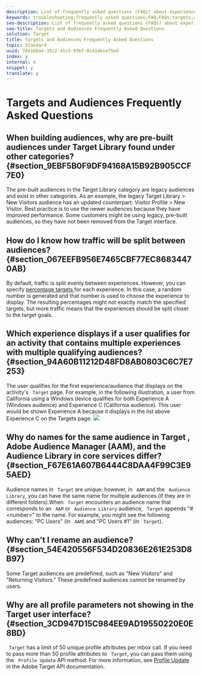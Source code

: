 ```yaml
---
description: List of frequently asked questions (FAQs) about experience targeting and audiences.
keywords: troubleshooting;frequently asked questions;FAQ;FAQs;targets;audiences
seo-description: List of frequently asked questions (FAQs) about experience targeting and audiences.
seo-title: Targets and Audiences Frequently Asked Questions
solution: Target
title: Targets and Audiences Frequently Asked Questions
topic: Standard
uuid: 76e1b8a4-35c2-41c5-93bf-0c41dece75ed
index: y
internal: n
snippet: y
translate: y
---
```


# Targets and Audiences Frequently Asked Questions


## When building audiences, why are pre-built audiences under Target Library found under other categories? {#section_9EBF5B0F9DF94168A15B92B905CCF7E0}

The pre-built audiences in the Target Library category are legacy audiences and exist in other categories. As an example, the legacy Target Library &gt; New Visitors audience has an updated counterpart: Visitor Profile &gt; New Visitor.
Best practice is to use the newer audiences because they have improved performance. Some customers might be using legacy, pre-built audiences, so they have not been removed from the Target interface.

## How do I know how traffic will be split between audiences? {#section_067EEFB956E7465CBF77EC86834470AB}

By default, traffic is split evenly between experiences. However, you can specify [ percentage targets ](c_target_rulebased.md#concept_9D0C47368EB942C9A66CE03C6BD92412) for each experience. In this case, a random number is generated and that number is used to choose the experience to display. The resulting percentages might not exactly match the specified targets, but more traffic means that the experiences should be split closer to the target goals. 

## Which experience displays if a user qualifies for an activity that contains multiple experiences with multiple qualifying audiences? {#section_94A60B11212D48FD8AB0803C6C7E7253}

The user qualifies for the first experience/audience that displays on the activity's ` Target` page. 
For example, in the following illustration, a user from California using a Windows device qualifies for both Experience A (Windows audience) and Experience C (California audience). This user would be shown Experience A because it displays in the list above Experience C on the Targets page.
![](../graphics/audiences_order.png) 

## Why do names for the same audience in Target , Adobe Audience Manager (AAM), and the Audience Library in core services differ? {#section_F67E61A607B6444C8DAA4F99C3E95AED}

Audience names in ` Target` are unique; however, in ` AAM` and the ` Audience Library`, you can have the same name for multiple audiences (if they are in different folders).When ` Target` encounters an audience name that corresponds to an ` AAM` or ` Audience Library` audience, ` Target` appends "#&lt;number&gt;" to the name. 
For example, you might see the following audiences: "PC Users" (in ` AAM`) and "PC Users #1" (in ` Target`). 

## Why can't I rename an audience? {#section_54E420556F534D20836E261E253D8B97}

Some Target audiences are predefined, such as "New Visitors" and "Returning Visitors." These predefined audiences cannot be renamed by users.

## Why are all profile parameters not showing in the Target user interface? {#section_3CD947D15C984EE9AD19550220E0E8BD}

` Target` has a limit of 50 unique profile attributes per mbox call. If you need to pass more than 50 profile attributes to ` Target`, you can pass them using the ` Profile Update` API method. For more information, see [ Profile Update ](https://www.adobe.io/apis/marketingcloud/target/docs/reference/profiles/profile-update.html) in the Adobe Target API documentation. 
